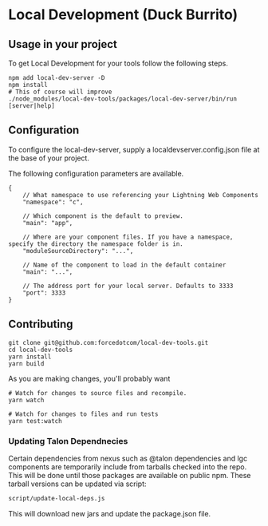 # Local Development (Duck Burrito)

## Usage in your project
To get Local Development for your tools follow the following steps.

```console
npm add local-dev-server -D
npm install
# This of course will improve
./node_modules/local-dev-tools/packages/local-dev-server/bin/run [server|help]
```

## Configuration
To configure the local-dev-server, supply a localdevserver.config.json file at the base of your project.

The following configuration parameters are available.

```json5
{
    // What namespace to use referencing your Lightning Web Components
    "namespace": "c",

    // Which component is the default to preview.
    "main": "app", 

    // Where are your component files. If you have a namespace, specify the directory the namespace folder is in.
    "moduleSourceDirectory": "...", 

    // Name of the component to load in the default container
    "main": "...",

    // The address port for your local server. Defaults to 3333
    "port": 3333
}
```

## Contributing

```console
git clone git@github.com:forcedotcom/local-dev-tools.git
cd local-dev-tools
yarn install
yarn build
```

As you are making changes, you'll probably want 

```console
# Watch for changes to source files and recompile.
yarn watch

# Watch for changes to files and run tests
yarn test:watch
```

### Updating Talon Dependnecies

Certain dependencies from nexus such as @talon dependencies and lgc components are temporarily include from tarballs checked into the repo. This will be done until those packages are available on public npm. These tarball versions can be updated via script:

```bash
script/update-local-deps.js
```

This will download new jars and update the package.json file.
